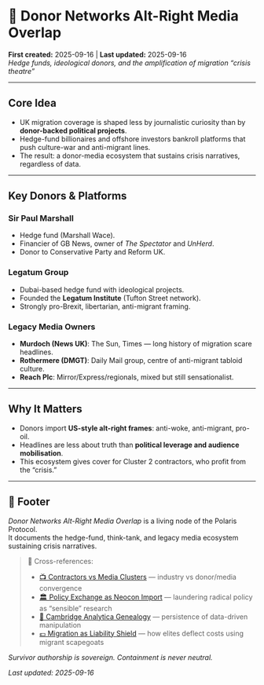 # 💸 Donor Networks Alt-Right Media Overlap  
**First created:** 2025-09-16 | **Last updated:** 2025-09-16  
*Hedge funds, ideological donors, and the amplification of migration “crisis theatre”*  

---

## Core Idea  
- UK migration coverage is shaped less by journalistic curiosity than by **donor-backed political projects**.  
- Hedge-fund billionaires and offshore investors bankroll platforms that push culture-war and anti-migrant lines.  
- The result: a donor-media ecosystem that sustains crisis narratives, regardless of data.  

---

## Key Donors & Platforms  

### Sir Paul Marshall  
- Hedge fund (Marshall Wace).  
- Financier of GB News, owner of *The Spectator* and *UnHerd*.  
- Donor to Conservative Party and Reform UK.  

### Legatum Group  
- Dubai-based hedge fund with ideological projects.  
- Founded the **Legatum Institute** (Tufton Street network).  
- Strongly pro-Brexit, libertarian, anti-migrant framing.  

### Legacy Media Owners  
- **Murdoch (News UK)**: The Sun, Times — long history of migration scare headlines.  
- **Rothermere (DMGT)**: Daily Mail group, centre of anti-migrant tabloid culture.  
- **Reach Plc**: Mirror/Express/regionals, mixed but still sensationalist.  

---

## Why It Matters  
- Donors import **US-style alt-right frames**: anti-woke, anti-migrant, pro-oil.  
- Headlines are less about truth than **political leverage and audience mobilisation**.  
- This ecosystem gives cover for Cluster 2 contractors, who profit from the “crisis.”  

---

## 🏮 Footer  

*Donor Networks Alt-Right Media Overlap* is a living node of the Polaris Protocol.  
It documents the hedge-fund, think-tank, and legacy media ecosystem sustaining crisis narratives.  

> 📡 Cross-references:  
> - [📺 Contractors vs Media Clusters](./📺_contractors_vs_media_clusters.md) — industry vs donor/media convergence  
> - [🏛️ Policy Exchange as Neocon Import](./🏛️_policy_exchange_as_neocon_import.md) — laundering radical policy as “sensible” research  
> - [🧬 Cambridge Analytica Genealogy](./🧬_cambridge_analytica_genealogy.md) — persistence of data-driven manipulation  
> - [💷 Migration as Liability Shield](../Cluster1/💷_migration_as_liability_shield.md) — how elites deflect costs using migrant scapegoats  

*Survivor authorship is sovereign. Containment is never neutral.*  

_Last updated: 2025-09-16_